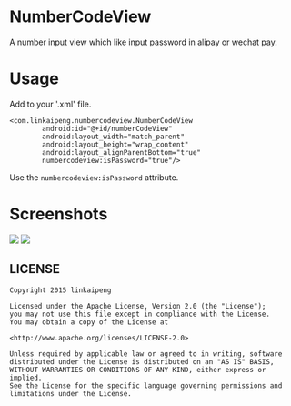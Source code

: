# NumberCodeView
A number input view which like input password in alipay or wechat pay.

# Usage

Add to your '.xml' file.

```
<com.linkaipeng.numbercodeview.NumberCodeView
        android:id="@+id/numberCodeView"
        android:layout_width="match_parent"
        android:layout_height="wrap_content"
        android:layout_alignParentBottom="true"
        numbercodeview:isPassword="true"/>
```

Use the `numbercodeview:isPassword` attribute.

# Screenshots

![](https://github.com/linkaipeng/NumberCodeView/raw/master/screenshots/screenshot_number.png)
![](https://github.com/linkaipeng/NumberCodeView/raw/master/screenshots/screenshot_password.png)

## LICENSE

```
Copyright 2015 linkaipeng

Licensed under the Apache License, Version 2.0 (the "License");
you may not use this file except in compliance with the License.
You may obtain a copy of the License at

<http://www.apache.org/licenses/LICENSE-2.0>

Unless required by applicable law or agreed to in writing, software
distributed under the License is distributed on an "AS IS" BASIS,
WITHOUT WARRANTIES OR CONDITIONS OF ANY KIND, either express or implied.
See the License for the specific language governing permissions and
limitations under the License.

```